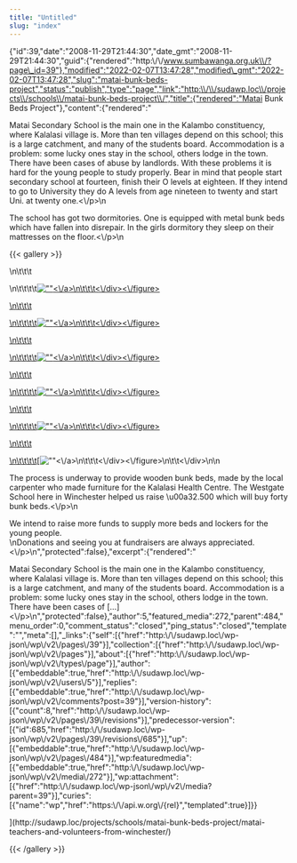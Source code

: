 ```yaml
---
title: "Untitled"
slug: "index"
---
```


{"id":39,"date":"2008-11-29T21:44:30","date\_gmt":"2008-11-29T21:44:30","guid":{"rendered":"http:\\/\\/www.sumbawanga.org.uk\\/?page\_id=39"},"modified":"2022-02-07T13:47:28","modified\_gmt":"2022-02-07T13:47:28","slug":"matai-bunk-beds-project","status":"publish","type":"page","link":"http:\\/\\/sudawp.loc\\/projects\\/schools\\/matai-bunk-beds-project\\/","title":{"rendered":"Matai Bunk Beds Project"},"content":{"rendered":"

Matai Secondary School is the main one in the Kalambo constituency, where Kalalasi village is. More than ten villages depend on this school; this is a large catchment, and many of the students board. Accommodation is a problem: some lucky ones stay in the school, others lodge in the town. There have been cases of abuse by landlords. With these problems it is hard for the young people to study properly. Bear in mind that people start secondary school at fourteen, finish their O levels at eighteen. If they intend to go to University they do A levels from age nineteen to twenty and start Uni. at twenty one.<\\/p>\\n

The school has got two dormitories. One is equipped with metal bunk beds which have fallen into disrepair. In the girls dormitory they sleep on their mattresses on the floor.<\\/p>\\n

{{< gallery >}}


\\n\\t\\t\\t

\\n\\t\\t\\t\\t[![\"\"](\"http:\/\/sudawp.loc\/wp-content\/2008\/11\/DSCF3164-150x150.jpg\")<\\/a>\\n\\t\\t\\t<\\/div><\\/figure>](http:\/\/sudawp.loc\/projects\/schools\/matai-bunk-beds-project\/dscf3164-2\/)

[\\n\\t\\t\\t](http:\/\/sudawp.loc\/projects\/schools\/matai-bunk-beds-project\/dscf3164-2\/)

[\\n\\t\\t\\t\\t](http:\/\/sudawp.loc\/projects\/schools\/matai-bunk-beds-project\/dscf3164-2\/)[![\"\"](\"http:\/\/sudawp.loc\/wp-content\/2008\/11\/DSCF3166-150x150.jpg\")<\\/a>\\n\\t\\t\\t<\\/div><\\/figure>](http:\/\/sudawp.loc\/projects\/schools\/matai-bunk-beds-project\/dscf3166-2\/)

[\\n\\t\\t\\t](http:\/\/sudawp.loc\/projects\/schools\/matai-bunk-beds-project\/dscf3166-2\/)

[\\n\\t\\t\\t\\t](http:\/\/sudawp.loc\/projects\/schools\/matai-bunk-beds-project\/dscf3166-2\/)[![\"\"](\"http:\/\/sudawp.loc\/wp-content\/2008\/11\/kapita_bunk-150x150.jpg\")<\\/a>\\n\\t\\t\\t<\\/div><\\/figure>](http:\/\/sudawp.loc\/projects\/schools\/matai-bunk-beds-project\/kapita_bunk-2\/)

[\\n\\t\\t\\t](http:\/\/sudawp.loc\/projects\/schools\/matai-bunk-beds-project\/kapita_bunk-2\/)

[\\n\\t\\t\\t\\t](http:\/\/sudawp.loc\/projects\/schools\/matai-bunk-beds-project\/kapita_bunk-2\/)[![\"\"](\"http:\/\/sudawp.loc\/wp-content\/2008\/11\/PICT2453-150x150.jpg\")<\\/a>\\n\\t\\t\\t<\\/div><\\/figure>](http:\/\/sudawp.loc\/projects\/schools\/matai-bunk-beds-project\/matai-school-boys-dormitory\/)

[\\n\\t\\t\\t](http:\/\/sudawp.loc\/projects\/schools\/matai-bunk-beds-project\/matai-school-boys-dormitory\/)

[\\n\\t\\t\\t\\t](http:\/\/sudawp.loc\/projects\/schools\/matai-bunk-beds-project\/matai-school-boys-dormitory\/)[![\"\"](\"http:\/\/sudawp.loc\/wp-content\/2008\/11\/PICT2459-150x150.jpg\")<\\/a>\\n\\t\\t\\t<\\/div><\\/figure>](http:\/\/sudawp.loc\/projects\/schools\/matai-bunk-beds-project\/a-song-and-dance-to-welcome-us\/)

[\\n\\t\\t\\t](http:\/\/sudawp.loc\/projects\/schools\/matai-bunk-beds-project\/a-song-and-dance-to-welcome-us\/)

[\\n\\t\\t\\t\\t](http:\/\/sudawp.loc\/projects\/schools\/matai-bunk-beds-project\/a-song-and-dance-to-welcome-us\/)[![\"\"](\"http:\/\/sudawp.loc\/wp-content\/2008\/11\/PICT2460-150x150.jpg\")<\\/a>\\n\\t\\t\\t<\\/div><\\/figure>\\n\\t\\t<\\/div>\\n\\n

The process is underway to provide wooden bunk beds, made by the local carpenter who made furniture for the Kalalasi Health Centre. The Westgate School here in Winchester helped us raise \\u00a32.500 which will buy forty bunk beds.<\\/p>\\n

We intend to raise more funds to supply more beds and lockers for the young people.  
\\nDonations and seeing you at fundraisers are always appreciated.<\\/p>\\n","protected":false},"excerpt":{"rendered":"

Matai Secondary School is the main one in the Kalambo constituency, where Kalalasi village is. More than ten villages depend on this school; this is a large catchment, and many of the students board. Accommodation is a problem: some lucky ones stay in the school, others lodge in the town. There have been cases of \[…\]<\\/p>\\n","protected":false},"author":5,"featured\_media":272,"parent":484,"menu\_order":0,"comment\_status":"closed","ping\_status":"closed","template":"","meta":\[\],"\_links":{"self":\[{"href":"http:\\/\\/sudawp.loc\\/wp-json\\/wp\\/v2\\/pages\\/39"}\],"collection":\[{"href":"http:\\/\\/sudawp.loc\\/wp-json\\/wp\\/v2\\/pages"}\],"about":\[{"href":"http:\\/\\/sudawp.loc\\/wp-json\\/wp\\/v2\\/types\\/page"}\],"author":\[{"embeddable":true,"href":"http:\\/\\/sudawp.loc\\/wp-json\\/wp\\/v2\\/users\\/5"}\],"replies":\[{"embeddable":true,"href":"http:\\/\\/sudawp.loc\\/wp-json\\/wp\\/v2\\/comments?post=39"}\],"version-history":\[{"count":8,"href":"http:\\/\\/sudawp.loc\\/wp-json\\/wp\\/v2\\/pages\\/39\\/revisions"}\],"predecessor-version":\[{"id":685,"href":"http:\\/\\/sudawp.loc\\/wp-json\\/wp\\/v2\\/pages\\/39\\/revisions\\/685"}\],"up":\[{"embeddable":true,"href":"http:\\/\\/sudawp.loc\\/wp-json\\/wp\\/v2\\/pages\\/484"}\],"wp:featuredmedia":\[{"embeddable":true,"href":"http:\\/\\/sudawp.loc\\/wp-json\\/wp\\/v2\\/media\\/272"}\],"wp:attachment":\[{"href":"http:\\/\\/sudawp.loc\\/wp-json\\/wp\\/v2\\/media?parent=39"}\],"curies":\[{"name":"wp","href":"https:\\/\\/api.w.org\\/{rel}","templated":true}\]}}

](http:\/\/sudawp.loc\/projects\/schools\/matai-bunk-beds-project\/matai-teachers-and-volunteers-from-winchester\/)
























{{< /gallery >}}